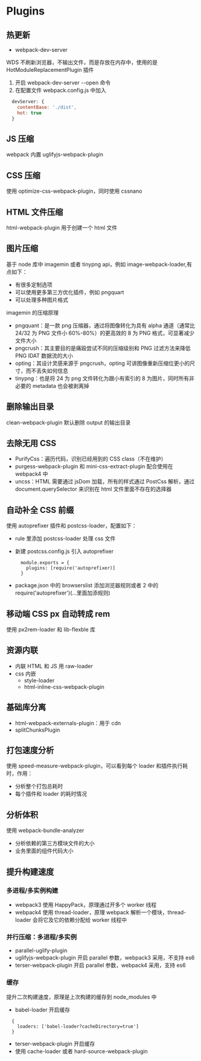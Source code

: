 # Plugins

## 热更新

- webpack-dev-server

WDS 不刷新浏览器，不输出文件，而是存放在内存中，使用的是 HotModuleReplacementPlugin 插件

1. 开启 webpack-dev-server --open 命令
2. 在配置文件 webpack.config.js 中加入

```js
  devServer: {
    contentBase: './dist',
    hot: true
  }
```

## JS 压缩

webpack 内置 uglifyjs-webpack-plugin

## CSS 压缩

使用 optimize-css-webpack-plugin，同时使用 cssnano

## HTML 文件压缩

html-webpack-plugin 用于创建一个 html 文件

## 图片压缩

基于 node 库中 imagemin 或者 tinypng api，例如 image-webpack-loader,有点如下：

- 有很多定制选项
- 可以使用更多第三方优化插件，例如 pngquart
- 可以处理多种图片格式

imagemin 的压缩原理

- pngquant：是一款 png 压缩器，通过将图像转化为具有 alpha 通道（通常比 24/32 为 PNG 文件小 60%-80%）的更高效的 8 为 PNG 格式，可显著减少文件大小
- pngcrush：其主要目的是痛殴尝试不同的压缩级别和 PNG 过滤方法来降低 PNG IDAT 数据流的大小
- opting：其设计灵感来源于 pngcrush，opting 可讲图像重新压缩位更小的尺寸，而不丢失如何信息
- tinypng：也是将 24 为 png 文件转化为跟小有索引的 8 为图片，同时所有非必要的 metadata 也会被剥离掉

## 删除输出目录

clean-webpack-plugin 默认删除 output 的输出目录

## 去除无用 CSS

- PurifyCss：遍历代码，识别已经用到的 CSS class（不在维护）
- purgess-webpack-plugin 和 mini-css-extract-plugin 配合使用在 webpack4 中
- uncss：HTML 需要通过 jsDom 加载，所有的样式通过 PostCss 解析，通过 document.querySelector 来识别在 html 文件里面不存在的选择器

## 自动补全 CSS 前缀

使用 autoprefixer 插件和 postcss-loader，配置如下：

- rule 里添加 postcss-loader 处理 css 文件
- 新建 postcss.config.js 引入 autoprefixer

  ```
    module.exports = {
      plugins: [require('autoprefixer)]
    }
  ```

- package.json 中的 browserslist 添加浏览器规则或者 2 中的 require('autoprefixer')(...里面加添规则)

## 移动端 CSS px 自动转成 rem

使用 px2rem-loader 和 lib-flexble 库

## 资源内联

- 内联 HTML 和 JS 用 raw-loader
- css 内嵌
  - style-loader
  - html-inline-css-webpack-plugin

## 基础库分离

- html-webpack-externals-plugin：用于 cdn
- splitChunksPlugin

## 打包速度分析

使用 speed-measure-webpack-plugin，可以看到每个 loader 和插件执行耗时，作用：

- 分析整个打包总耗时
- 每个插件和 loader 的耗时情况

## 分析体积

使用 webpack-bundle-analyzer

- 分析依赖的第三方模块文件的大小
- 业务里面的组件代码大小

## 提升构建速度

### 多进程/多实例构建

- webpack3 使用 HappyPack，原理通过开多个 worker 线程
- webpack4 使用 thread-loader，原理 webpack 解析一个模块，thread-loader 会将它及它的依赖分配给 worker 线程中

### 并行压缩：多进程/多实例

- parallel-uglify-plugin
- uglifyjs-webpack-plugin 开启 parallel 参数，webpack3 采用，不支持 es6
- terser-webpack-plugin 开启 parallel 参数，webpack4 采用，支持 es6

### 缓存

提升二次构建速度，原理是上次构建的缓存到 node_modules 中

- babel-loader 开启缓存

```
  {
    loaders: ['babel-loader?cacheDirectory=true']
  }
```

- terser-webpack-plugin 开启缓存
- 使用 cache-loader 或者 hard-source-webpack-plugin
